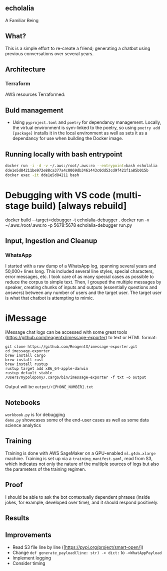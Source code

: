 ## echolalia
A Familiar Being

## What?
This is a simple effort to re-create a friend; generating a chatbot using previous conversations over several years.

## Architecture
### Terraform
AWS resources Terraformed:

## Buld management
- Using `pyproject.toml` and `poetry` for dependancy management. Locally, the virtual environment is sym-linked to the poetry, so using `poetry add [package]` installs it in the local environment as well as sets it as a dependancy for use when building the Docker image.

## Running locally with bash entrypoint
```bash
docker run -i -d -v ~/.aws:/root/.aws:ro --entrypoint=bash echolalia
dde1e5d84211be972e88ca377a4c0069db3461443c0dd53cd9f421f1a85b015b
docker exec -it dde1e5d84211 bash
```

# Debugging with VS code (multi-stage build) [always rebuild]
docker build --target=debugger -t echolalia-debugger .
docker run -v ~/.aws:/root/.aws:ro -p 5678:5678 echolalia-debugger run.py

## Input, Ingestion and Cleanup

### WhatsApp
I started with a raw dump of a WhatsApp log, spanning several years and 50,000+ lines long. This included several line styles, special characters, error messages, etc. I took care of as many special cases as possible to reduce the corpus to simple text. Then, I grouped the multiple messages by speaker, creating chunks of inputs and outputs (essentially questions and answers) between any number of users and the target user. The target user is what that chatbot is attempting to mimic. 

# iMessage
iMessage chat logs can be accessed with some great tools (https://github.com/reagentx/imessage-exporter) to text or HTML format: 

```
git clone https://github.com/ReagentX/imessage-exporter.git
cd imessage-exporter
brew install cargo
brew install rust
brew install rustup
rustup target add x86_64-apple-darwin
rustup default stable
/Users/mypolopony/.cargo/bin/imessage-exporter -f txt -o output
```

Output will be `output/+[PHONE_NUMBER].txt`

## Notebooks
`workbook.py` is for debugging  
`demo.py` showcases some of the end-user cases as well as some data science analytics

## Training
Training is done with AWS SageMaker on a GPU-enabled `ml.g4dn.xlarge` machine. Training is set up via a `training_manifest.yaml`, read from S3, which indicates not only the nature of the multiple sources of logs but also the parameters of the training regimen. 

## Proof
I should be able to ask the bot contextually dependent phrases (inside jokes, for example, developed over time), and it should respond positively.

## Results

## Improvements

- Read S3 file line by line ([https://pypi.org/project/smart-open/])
- Change `def generate_payload(line: str) -> dict:` to `->WhatAppPayload`
- Implement logging
- Consider timing
